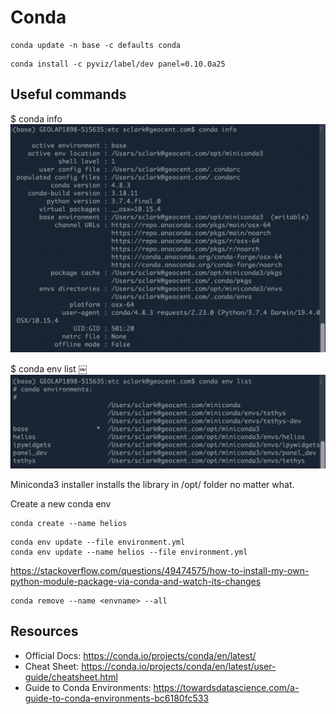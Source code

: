 # Conda

```
conda update -n base -c defaults conda
```

```
conda install -c pyviz/label/dev panel=0.10.0a25
```

## Useful commands
$ conda info
![](img/conda-info.png)

$ conda env list
￼![](img/conda-env-list.png)

Miniconda3 installer installs the library in /opt/ folder no matter what.

Create a new conda env
```
conda create --name helios
```

```
conda env update --file environment.yml
conda env update --name helios --file environment.yml
```

https://stackoverflow.com/questions/49474575/how-to-install-my-own-python-module-package-via-conda-and-watch-its-changes

```
conda remove --name <envname> --all
```

## Resources
- Official Docs:  https://conda.io/projects/conda/en/latest/
- Cheat Sheet:  https://conda.io/projects/conda/en/latest/user-guide/cheatsheet.html
- Guide to Conda Environments:  https://towardsdatascience.com/a-guide-to-conda-environments-bc6180fc533
